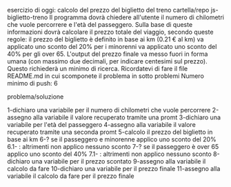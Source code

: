 esercizio di oggi: calcolo del prezzo del biglietto del treno
cartella/repo js-biglietto-treno
Il programma dovrà chiedere all'utente il numero di chilometri che vuole percorrere e l'età del passeggero.
Sulla base di queste informazioni dovrà calcolare il prezzo totale del viaggio, secondo queste regole:
il prezzo del biglietto è definito in base ai km (0.21 € al km)
va applicato uno sconto del 20% per i minorenni
va applicato uno sconto del 40% per gli over 65.
L'output del prezzo finale va messo fuori in forma umana (con massimo due decimali, per indicare centesimi sul prezzo). Questo richiederà un minimo di ricerca.
Ricordatevi di fare il file README.md in cui scomponete il problema in sotto problemi
Numero minimo di push: 6

problema/soluzione

1-dichiaro una variabile per il numero di chilometri che vuole percorrere
2-assegno alla variabile il valore recuperato tramite una promt
3-dichiaro una variabile per l'età del passeggero
4-assegno alla variabile il valore recuperato tramite una seconda promt
5-calcolo il prezzo del biglietto in base ai km 
6-? se il passeggero e minorenne applico uno sconto del 20%
6.1- : altrimenti non applico nessuno sconto
7-? se il passeggero è over 65 applico uno sconto del 40%
7.1- : altrimenti non applico nessuno sconto
8-dichiaro una variabile per il prezzo scontato
9-assegno alla variabile il calcolo da fare
10-dichiaro una variabile per il prezzo finale
11-assegno alla variabile il calcolo da fare per il prezzo finale
